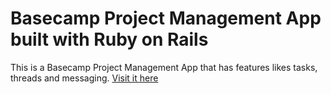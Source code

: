 # Basecamp Project Management App built with Ruby on Rails

This is a Basecamp Project Management App that has features likes tasks, threads and messaging.
[Visit it here](https://mighty-lowlands-56246.herokuapp.com/)
